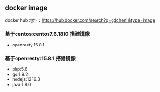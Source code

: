 ## docker image
docker hub 地址：https://hub.docker.com/search?q=gdchenli&type=image
### 基于centos:centos7.6.1810 搭建镜像 
- openresty:15.8.1  
### 基于openresty:15.8.1 搭建镜像
- php:5.6
- go:1.9.2
- nodejs:12.16.3
- java:1.8.0

